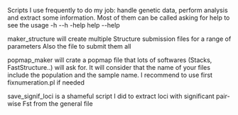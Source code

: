Scripts I use frequently to do my job: handle genetic data, perform analysis and extract some information. Most of them can be called asking for help to see the usage -h --h -help help --help

maker_structure will create multiple Structure submission files for a range of parameters
Also the file to submit them all

popmap_maker will crate a popmap file that lots of softwares (Stacks, FastStructure..) will ask for. It will consider that the name of your files include the population and the sample name. I recommend to use first fixnumeration.pl if needed

save_signif_loci is a shameful script I did to extract loci with significant pair-wise Fst from the general file
